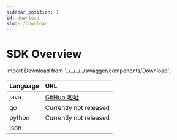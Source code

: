 ```yaml
---
sidebar_position: 1
id: download
slug: /download
---
```


# SDK Overview

import Download from '../../../../swagger/components/Download';

| Language | URL |
| :-----| :----- |
| java | [GitHub 地址](https://github.com/smartxworks/cloudtower-java-sdk) | 
| go | Currently not released | 
| python | Currently not released | 
| json | <Download/> |